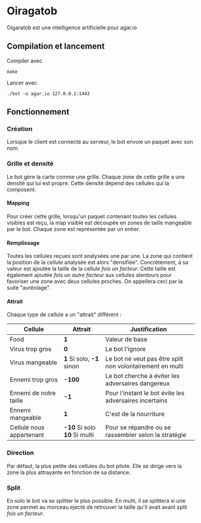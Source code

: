 # Oiragatob

Oigaratob est une intelligence artificielle pour agar.io

## Compilation et lancement
Compiler avec
```
make
```

Lancer avec
```
./bot -o agar.io 127.0.0.1:1443
```

## Fonctionnement
### Création
Lorsque le client est connecté au serveur, le bot envoie un paquet avec son nom.

### Grille et densité
Le bot gère la carte comme une grille. Chaque zone de cette grille a une densité qui lui est propre.
Cette densité dépend des cellules qui la composent.

#### Mapping
Pour créer cette grille, lorsqu'un paquet contenant toutes les cellules visibles est reçu, la map visible est découpée en zones de taille mangeable par le bot. Chaque zone est représentée par un entier.

#### Remplissage
Toutes les cellules reçues sont analysées une par une. La zone qui contient la position de la cellule analysée est alors "densifiée".
Concrètement, à sa valeur est ajoutée la taille de la cellule *fois un facteur*. Cette taille est également ajoutée *fois un autre facteur* aux cellules alentours pour favoriser une zone avec deux cellules proches. On appellera ceci par la suite "auréolage".

#### Attrait
Chaque type de cellule a un "attrait" différent :

| Cellule | Attrait | Justification |
|---------|---------|---------------|
| Food    |    **1**    | Valeur de base|
| Virus trop gros  | **0** | Le bot l'ignore |
| Virus mangeable | **1** Si solo, **-1** sinon | Le bot ne veut pas être split non volontairement en multi |
| Ennemi trop gros | **-100** | Le bot cherche à éviter les adversaires dangereux |
| Ennemi de notre taille | **-1** | Pour l'instant le bot évite les adversaires incertains |
| Ennemi mangeable | **1** | C'est de la nourriture |
| Cellule nous appartenant | **-10** Si solo **10** Si multi | Pour se répandre ou se rassembler selon la stratégie |

### Direction
Par défaut, la plus petite des cellules du bot pilote.
Elle se dirige vers la zone la plus attrayante en fonction de sa distance.

### Split
En solo le bot va se splitter le plus possible.
En multi, il se splittera si une zone permet au morceau ejecté de retrouver la taille qu'il avait avant split *fois un facteur*.
